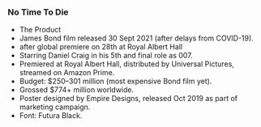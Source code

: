 ### No Time To Die
- The Product
- James Bond film released 30 Sept 2021 (after delays from COVID-19).
- after global premiere on 28th at Royal Albert Hall
- Starring Daniel Craig in his 5th and final role as 007.
- Premiered at Royal Albert Hall, distributed by Universal Pictures, streamed on Amazon Prime.
- Budget: $250–301 million (most expensive Bond film yet).
- Grossed $774+ million worldwide.
- Poster designed by Empire Designs, released Oct 2019 as part of marketing campaign.
- Font: Futura Black.